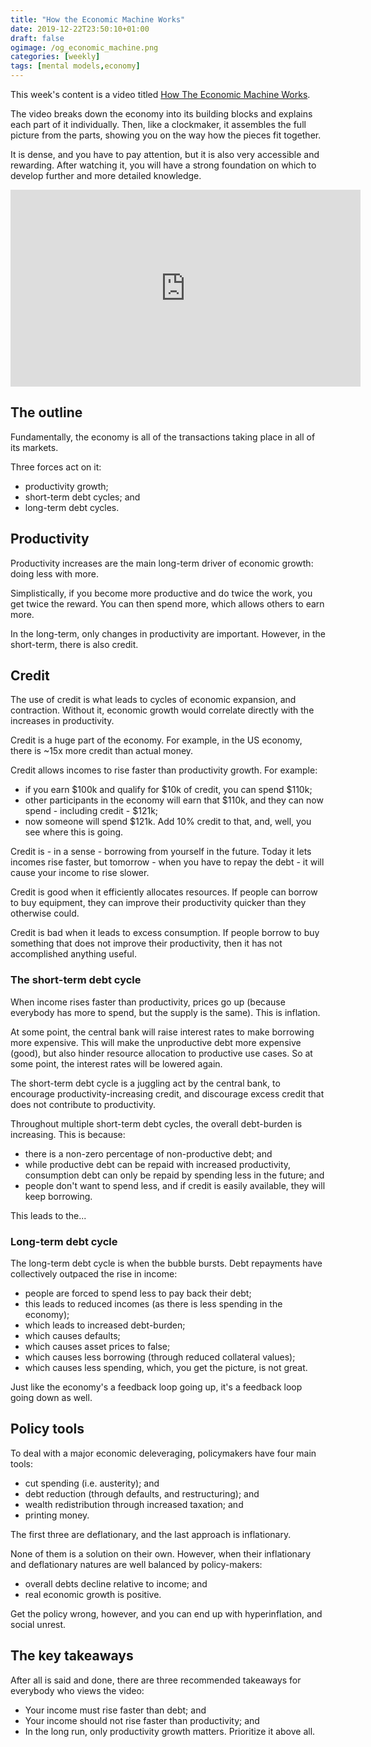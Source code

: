```yaml
---
title: "How the Economic Machine Works"
date: 2019-12-22T23:50:10+01:00
draft: false
ogimage: /og_economic_machine.png
categories: [weekly]
tags: [mental models,economy]
---
```


This week's content is a video titled [How The Economic Machine Works](https://www.youtube.com/watch?v=PHe0bXAIuk0).

The video breaks down the economy into its building blocks and explains each part of it individually. Then, like a clockmaker, it assembles the full picture from the parts, showing you on the way how the pieces fit together.

<!--more-->

It is dense, and you have to pay attention, but it is also very accessible and rewarding. After watching it, you will have a strong foundation on which to develop further and more detailed knowledge.

<iframe width="560" height="315" src="https://www.youtube.com/embed/PHe0bXAIuk0" frameborder="0" allow="accelerometer; autoplay; encrypted-media; gyroscope; picture-in-picture" allowfullscreen></iframe>

## The outline

Fundamentally, the economy is all of the transactions taking place in all of its markets.

Three forces act on it:

- productivity growth;
- short-term debt cycles; and
- long-term debt cycles.

## Productivity

Productivity increases are the main long-term driver of economic growth: doing less with more.

Simplistically, if you become more productive and do twice the work, you get twice the reward. You can then spend more, which allows others to earn more.

In the long-term, only changes in productivity are important. However, in the short-term, there is also credit.

## Credit

The use of credit is what leads to cycles of economic expansion, and contraction. Without it, economic growth would correlate directly with the increases in productivity.

Credit is a huge part of the economy. For example, in the US economy, there is ~15x more credit than actual money.

Credit allows incomes to rise faster than productivity growth. For example:

- if you earn $100k and qualify for $10k of credit, you can spend $110k;
- other participants in the economy will earn that $110k, and they can now spend - including credit - $121k;
- now someone will spend $121k. Add 10% credit to that, and, well, you see where this is going.

Credit is - in a sense - borrowing from yourself in the future. Today it lets incomes rise faster, but tomorrow - when you have to repay the debt - it will cause your income to rise slower.

Credit is good when it efficiently allocates resources. If people can borrow to buy equipment, they can improve their productivity quicker than they otherwise could.

Credit is bad when it leads to excess consumption. If people borrow to buy something that does not improve their productivity, then it has not accomplished anything useful.

### The short-term debt cycle

When income rises faster than productivity, prices go up (because everybody has more to spend, but the supply is the same). This is inflation.

At some point, the central bank will raise interest rates to make borrowing more expensive. This will make the unproductive debt more expensive (good), but also hinder resource allocation to productive use cases. So at some point, the interest rates will be lowered again.

The short-term debt cycle is a juggling act by the central bank, to encourage productivity-increasing credit, and discourage excess credit that does not contribute to productivity.

Throughout multiple short-term debt cycles, the overall debt-burden is increasing. This is because:

- there is a non-zero percentage of non-productive debt; and
- while productive debt can be repaid with increased productivity, consumption debt can only be repaid by spending less in the future; and
- people don't want to spend less, and if credit is easily available, they will keep borrowing.

This leads to the...

### Long-term debt cycle

The long-term debt cycle is when the bubble bursts. Debt repayments have collectively outpaced the rise in income:

- people are forced to spend less to pay back their debt;
- this leads to reduced incomes (as there is less spending in the economy);
- which leads to increased debt-burden;
- which causes defaults;
- which causes asset prices to false;
- which causes less borrowing (through reduced collateral values);
- which causes less spending, which, you get the picture, is not great.

Just like the economy's a feedback loop going up, it's a feedback loop going down as well.

## Policy tools

To deal with a major economic deleveraging, policymakers have four main tools:

- cut spending (i.e. austerity); and
- debt reduction (through defaults, and restructuring); and
- wealth redistribution through increased taxation; and
- printing money.

The first three are deflationary, and the last approach is inflationary.

None of them is a solution on their own. However, when their inflationary and deflationary natures are well balanced by policy-makers:

- overall debts decline relative to income; and
- real economic growth is positive.

Get the policy wrong, however, and you can end up with hyperinflation, and social unrest.

## The key takeaways

After all is said and done, there are three recommended takeaways for everybody who views the video:

- Your income must rise faster than debt; and
- Your income should not rise faster than productivity; and
- In the long run, only productivity growth matters. Prioritize it above all.
